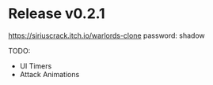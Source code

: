 # Release v0.2.1
https://siriuscrack.itch.io/warlords-clone
password: shadow

TODO:
* UI Timers
* Attack Animations